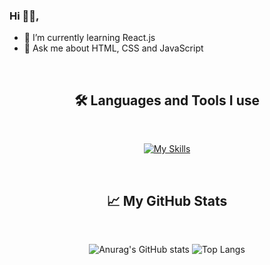 ### Hi 👋🏻,
 - 🌱 I’m currently learning React.js
 - 💬 Ask me about HTML, CSS and JavaScript
<br/>
<div align="center">
 
 ## 🛠️ Languages and Tools I use
 
</div>
<br/>
<div align="center">
  
  [![My Skills](https://skillicons.dev/icons?i=html,css,js,react,redux,nodejs,java,vscode&theme=light)](https://skillicons.dev)

</div>
<br/>
<div align="center">
 
 ## 📈 My GitHub Stats
 
</div>
<br/>
<div align="center">
  
  ![Anurag's GitHub stats](https://github-readme-stats.vercel.app/api?username=irenesj87&show_icons=true&theme=transparent&hide=contribs,prs) ![Top Langs](https://github-readme-stats.vercel.app/api/top-langs/?username=irenesj87&layout=compact&theme=transparent)
</div>


<!---
irenesjv/irenesjv is a ✨ special ✨ repository because its `README.md` (this file) appears on your GitHub profile.
You can click the Preview link to take a look at your changes.
--->
